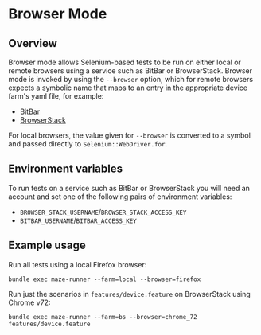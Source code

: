 # Browser Mode

## Overview

Browser mode allows Selenium-based tests to be run on either local or remote browsers using a service such as BitBar or 
BrowserStack.  Browser mode is invoked by using the `--browser` option, which for remote browsers expects a symbolic 
name that maps to an entry in the appropriate device farm's yaml file, for example:

* [BitBar](../lib/maze/browsers_bb.yml)
* [BrowserStack](../lib/maze/client/selenium/bs_browsers.yml)

For local browsers, the value given for `--browser` is converted to a symbol and passed directly to 
`Selenium::WebDriver.for`.

## Environment variables

To run tests on a service such as BitBar or BrowserStack you will need an account and set one of the following pairs
of environment variables:

* `BROWSER_STACK_USERNAME`/`BROWSER_STACK_ACCESS_KEY`
* `BITBAR_USERNAME`/`BITBAR_ACCESS_KEY`

## Example usage

Run all tests using a local Firefox browser:

```
bundle exec maze-runner --farm=local --browser=firefox
```

Run just the scenarios in `features/device.feature` on BrowserStack using Chrome v72:

```
bundle exec maze-runner --farm=bs --browser=chrome_72 features/device.feature
```
